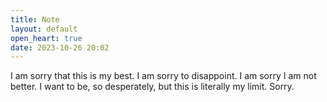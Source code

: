 ```yaml
---
title: Note
layout: default
open_heart: true
date: 2023-10-26 20:02
---
```


I am sorry that this is my best. I am sorry to disappoint. I am sorry I am not better. I want to be, so desperately, but this is literally my limit. Sorry.
